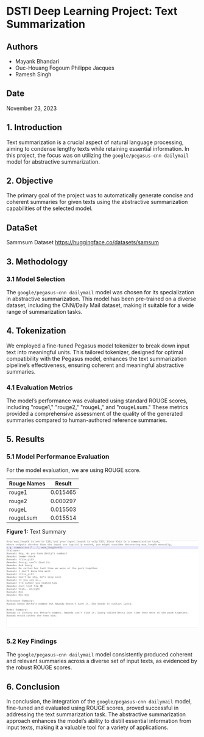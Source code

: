 # DSTI Deep Learning Project: Text Summarization

## Authors
- Mayank Bhandari
- Ouc-Houang Fogoum Philippe Jacques
- Ramesh Singh

## Date
November 23, 2023

## 1. Introduction
Text summarization is a crucial aspect of natural language processing, aiming to condense lengthy texts while retaining essential information. In this project, the focus was on utilizing the `google/pegasus-cnn dailymail` model for abstractive summarization.

## 2. Objective
The primary goal of the project was to automatically generate concise and coherent summaries for given texts using the abstractive summarization capabilities of the selected model.

## DataSet
Sammsum Dataset
https://huggingface.co/datasets/samsum

## 3. Methodology
### 3.1 Model Selection
The `google/pegasus-cnn dailymail` model was chosen for its specialization in abstractive summarization. This model has been pre-trained on a diverse dataset, including the CNN/Daily Mail dataset, making it suitable for a wide range of summarization tasks.

## 4. Tokenization
We employed a fine-tuned Pegasus model tokenizer to break down input text into meaningful units. This tailored tokenizer, designed for optimal compatibility with the Pegasus model, enhances the text summarization pipeline’s effectiveness, ensuring coherent and meaningful abstractive summaries.

### 4.1 Evaluation Metrics
The model’s performance was evaluated using standard ROUGE scores, including "rouge1," "rouge2," "rougeL," and "rougeLsum." These metrics provided a comprehensive assessment of the quality of the generated summaries compared to human-authored reference summaries.

## 5. Results
### 5.1 Model Performance Evaluation
For the model evaluation, we are using ROUGE score.

| Rouge Names | Result    |
|-------------|-----------|
| rouge1      | 0.015465  |
| rouge2      | 0.000297  |
| rougeL      | 0.015503  |
| rougeLsum   | 0.015514  |

**Figure 1:** Text Summary

![Model Summary](https://github.com/mayankbhandari10/Deep-Learning-DSTI-Project/blob/DataEngineer/NLP_DSTI.png)

### 5.2 Key Findings
The `google/pegasus-cnn dailymail` model consistently produced coherent and relevant summaries across a diverse set of input texts, as evidenced by the robust ROUGE scores.

## 6. Conclusion
In conclusion, the integration of the `google/pegasus-cnn dailymail` model, fine-tuned and evaluated using ROUGE scores, proved successful in addressing the text summarization task. The abstractive summarization approach enhances the model’s ability to distill essential information from input texts, making it a valuable tool for a variety of applications.


